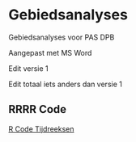 # Gebiedsanalyses

Gebiedsanalyses voor PAS DPB

Aangepast met MS Word

Edit versie 1

Edit totaal iets anders dan versie 1

## RRRR Code
[R Code Tijdreeksen](Rcode/SelectieTijdreeksen.R)
